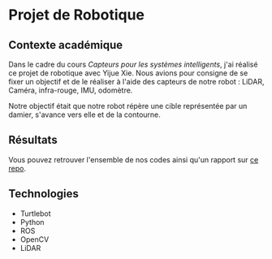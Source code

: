 # Projet de Robotique
## Contexte académique
Dans le cadre du cours *Capteurs pour les systèmes intelligents*, j'ai réalisé ce projet de robotique avec Yijue Xie. Nous avions pour consigne
de se fixer un objectif et de le réaliser à l'aide des capteurs de notre robot : LiDAR, Caméra, infra-rouge, IMU, odomètre.

Notre objectif était que notre robot répère une cible représentée par un damier, s'avance vers elle et de la contourne.

## Résultats
Vous pouvez retrouver l'ensemble de nos codes ainsi qu'un rapport sur [ce repo](https://gitlab.utc.fr/damiemar/sy31-projet-tp).

## Technologies
* Turtlebot
* Python
* ROS
* OpenCV
* LiDAR
